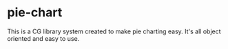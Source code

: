 pie-chart
=========

This is a CG library system created to make pie charting easy. It's all object oriented and easy to use.
